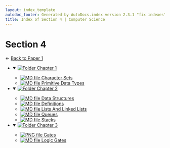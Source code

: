 ```yaml
---
layout: index_template
autodoc_footer: Generated by AutoDocs.index version 2.3.1 "fix indexes" ⓒ Starwort, 2020
title: Index of Section 4 | Computer Science
---
```


# **Section 4**

← [Back to Paper 1](..)

- <details open><summary><a href='./chapter_1'><img title='Folder' src='https://starwort.github.io/computer-science/icon-folder.png'> Chapter 1</a></summary>

  - [![MD file](https://img.icons8.com/windows/512/03dac6/regular-document.png) Character Sets](./chapter_1/character_sets.html)
  - [![MD file](https://img.icons8.com/windows/512/03dac6/regular-document.png) Primitive Data Types](./chapter_1/primitive_data_types.html)

  </details>
- <details open><summary><a href='./chapter_2'><img title='Folder' src='https://starwort.github.io/computer-science/icon-folder.png'> Chapter 2</a></summary>

  - [![MD file](https://img.icons8.com/windows/512/03dac6/regular-document.png) Data Structures](./chapter_2/data_structures.html)
  - [![MD file](https://img.icons8.com/windows/512/03dac6/regular-document.png) Definitions](./chapter_2/definitions.html)
  - [![MD file](https://img.icons8.com/windows/512/03dac6/regular-document.png) Lists And Linked Lists](./chapter_2/lists_and_linked_lists.html)
  - [![MD file](https://img.icons8.com/windows/512/03dac6/regular-document.png) Queues](./chapter_2/queues.html)
  - [![MD file](https://img.icons8.com/windows/512/03dac6/regular-document.png) Stacks](./chapter_2/stacks.html)

  </details>
- <details open><summary><a href='./chapter_3'><img title='Folder' src='https://starwort.github.io/computer-science/icon-folder.png'> Chapter 3</a></summary>

  - [![PNG file](https://img.icons8.com/windows/512/03dac6/image-document.png) Gates](./chapter_3/gates.png)
  - [![MD file](https://img.icons8.com/windows/512/03dac6/regular-document.png) Logic Gates](./chapter_3/logic_gates.html)

  </details>
